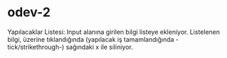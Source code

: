 # odev-2
 Yapılacaklar Listesi:
Input alanına girilen bilgi listeye ekleniyor.
Listelenen bilgi, üzerine tıklandığında (yapılacak iş tamamlandığında -tick/strikethrough-) sağındaki x ile siliniyor.
